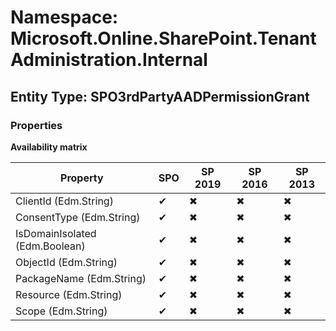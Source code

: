 # Namespace: Microsoft.Online.SharePoint.TenantAdministration.Internal

## Entity Type: SPO3rdPartyAADPermissionGrant

### Properties

**Availability matrix**

Property | SPO | SP 2019 | SP 2016 | SP 2013
----------|-----|---------|---------|--------
ClientId (Edm.String) | ✔ | ✖ | ✖ | ✖
ConsentType (Edm.String) | ✔ | ✖ | ✖ | ✖
IsDomainIsolated (Edm.Boolean) | ✔ | ✖ | ✖ | ✖
ObjectId (Edm.String) | ✔ | ✖ | ✖ | ✖
PackageName (Edm.String) | ✔ | ✖ | ✖ | ✖
Resource (Edm.String) | ✔ | ✖ | ✖ | ✖
Scope (Edm.String) | ✔ | ✖ | ✖ | ✖

